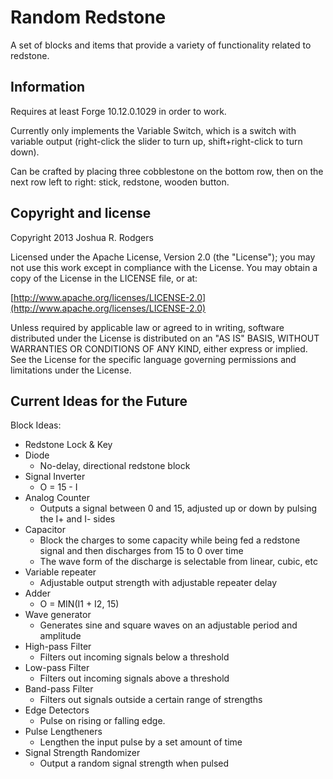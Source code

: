 # Random Redstone
A set of blocks and items that provide a variety of functionality related to redstone.

## Information
Requires at least Forge 10.12.0.1029 in order to work.

Currently only implements the Variable Switch, which is a switch with variable output (right-click the slider to turn up, shift+right-click to turn down).

Can be crafted by placing three cobblestone on the bottom row, then on the next row left to right: stick, redstone, wooden button.

## Copyright and license

Copyright 2013 Joshua R. Rodgers

Licensed under the Apache License, Version 2.0 (the "License");
you may not use this work except in compliance with the License.
You may obtain a copy of the License in the LICENSE file, or at:

  [http://www.apache.org/licenses/LICENSE-2.0](http://www.apache.org/licenses/LICENSE-2.0)

Unless required by applicable law or agreed to in writing, software
distributed under the License is distributed on an "AS IS" BASIS,
WITHOUT WARRANTIES OR CONDITIONS OF ANY KIND, either express or implied.
See the License for the specific language governing permissions and
limitations under the License.

## Current Ideas for the Future
Block Ideas:
* Redstone Lock & Key
* Diode
    - No-delay, directional redstone block
* Signal Inverter
    - O = 15 - I
* Analog Counter
    - Outputs a signal between 0 and 15, adjusted up or down by pulsing the I+ and I- sides
* Capacitor
    - Block the charges to some capacity while being fed a redstone signal and then discharges from 15 to 0 over time
    - The wave form of the discharge is selectable from linear, cubic, etc
* Variable repeater
    - Adjustable output strength with adjustable repeater delay
* Adder
    - O = MIN(I1 + I2, 15)
* Wave generator
    - Generates sine and square waves on an adjustable period and amplitude
* High-pass Filter
    - Filters out incoming signals below a threshold
* Low-pass Filter
    - Filters out incoming signals above a threshold
* Band-pass Filter
    - Filters out signals outside a certain range of strengths
* Edge Detectors
    - Pulse on rising or falling edge.
* Pulse Lengtheners
    - Lengthen the input pulse by a set amount of time
* Signal Strength Randomizer
    - Output a random signal strength when pulsed
